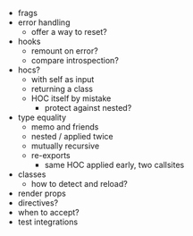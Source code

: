 - frags
- error handling
  - offer a way to reset?
- hooks
  - remount on error?
  - compare introspection?
- hocs?
  - with self as input
  - returning a class
  - HOC itself by mistake
    - protect against nested?
- type equality
  - memo and friends
  - nested / applied twice
  - mutually recursive
  - re-exports
    - same HOC applied early, two callsites
- classes
  - how to detect and reload?
- render props
- directives?
- when to accept?
- test integrations
